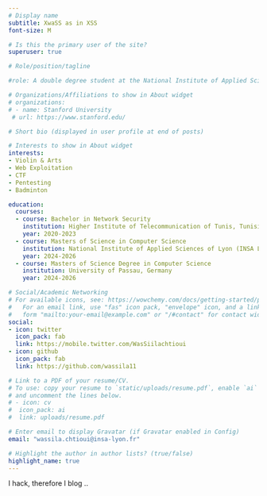 ```yaml
---
# Display name
subtitle: XwaSS as in XSS
font-size: M

# Is this the primary user of the site?
superuser: true

# Role/position/tagline

#role: A double degree student at the National Institute of Applied Sciences of Lyon (INSA Lyon), France and the University of Passau, Germany

# Organizations/Affiliations to show in About widget
# organizations:
# - name: Stanford University
 # url: https://www.stanford.edu/

# Short bio (displayed in user profile at end of posts)	

# Interests to show in About widget
interests:
- Violin & Arts
- Web Exploitation
- CTF
- Pentesting
- Badminton

education:
  courses:
  - course: Bachelor in Network Security
    institution: Higher Institute of Telecommunication of Tunis, Tunisia
    year: 2020-2023
  - course: Masters of Science in Computer Science
    institution: National Institute of Applied Sciences of Lyon (INSA Lyon), France
    year: 2024-2026
  - course: Masters of Science Degree in Computer Science
    institution: University of Passau, Germany
    year: 2024-2026 

# Social/Academic Networking
# For available icons, see: https://wowchemy.com/docs/getting-started/page-builder/#icons
#   For an email link, use "fas" icon pack, "envelope" icon, and a link in the
#   form "mailto:your-email@example.com" or "/#contact" for contact widget.
social:
- icon: twitter
  icon_pack: fab
  link: https://mobile.twitter.com/WasSiilachtioui 
- icon: github
  icon_pack: fab
  link: https://github.com/wassila11 

# Link to a PDF of your resume/CV.
# To use: copy your resume to `static/uploads/resume.pdf`, enable `ai` icons in `params.toml`, 
# and uncomment the lines below.
# - icon: cv
#  icon_pack: ai
#  link: uploads/resume.pdf

# Enter email to display Gravatar (if Gravatar enabled in Config)
email: "wassila.chtioui@insa-lyon.fr"

# Highlight the author in author lists? (true/false)
highlight_name: true
---
```


I hack, therefore I blog ..
